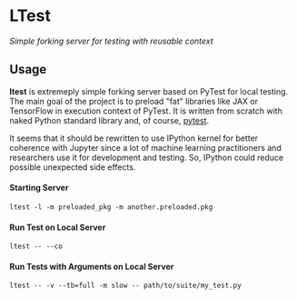 # LTest

*Simple forking server for testing with reusable context*

## Usage

**ltest** is extremeply simple forking server based on PyTest for local
testing. The main goal of the project is to preload "fat" libraries like JAX or
TensorFlow in execution context of PyTest. It is written from scratch with
naked Python standard library and, of course, [pytest][1].

It seems that it should be rewritten to use IPython kernel for better coherence
with Jupyter since a lot of machine learning practitioners and researchers use
it for development and testing. So, IPython could reduce possible unexpected
side effects.

#### Starting Server

```shell
ltest -l -m preloaded_pkg -m another.preloaded.pkg
```

#### Run Test on Local Server

```shell
ltest -- --co
```

#### Run Tests with Arguments on Local Server

```shell
ltest -- -v --tb=full -m slow -- path/to/suite/my_test.py
```

[1]: https://github.com/pytest-dev/pytest.git
